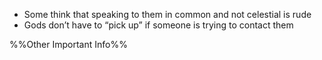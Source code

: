 - Some think that speaking to them in common and not celestial is rude
- Gods don’t have to “pick up” if someone is trying to contact them

%%Other Important Info%%